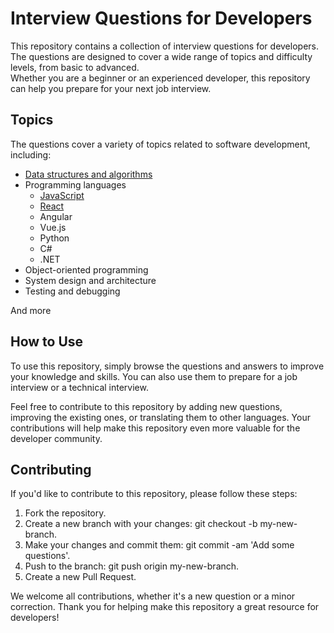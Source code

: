 # Interview Questions for Developers
This repository contains a collection of interview questions for developers. The questions are designed to cover a wide range of topics and difficulty levels, from basic to advanced.  
Whether you are a beginner or an experienced developer, this repository can help you prepare for your next job interview.

## Topics
The questions cover a variety of topics related to software development, including:
- [Data structures and algorithms](https://github.com/valakhosravi/Interview-Questions-Answers/tree/main/Data%20structures%20and%20algorithms)  
- Programming languages
  - [JavaScript](https://github.com/valakhosravi/Interview-Questions-Answers/tree/main/Javascript)
  - [React](https://github.com/valakhosravi/Interview-Questions-Answers/tree/main/React)
  - Angular
  - Vue.js
  - Python
  - C#
  - .NET
- Object-oriented programming  
- System design and architecture  
- Testing and debugging  

And more  
## How to Use
To use this repository, simply browse the questions and answers to improve your knowledge and skills. You can also use them to prepare for a job interview or a technical interview.

Feel free to contribute to this repository by adding new questions, improving the existing ones, or translating them to other languages. Your contributions will help make this repository even more valuable for the developer community.

## Contributing
If you'd like to contribute to this repository, please follow these steps:

1. Fork the repository.
2. Create a new branch with your changes: git checkout -b my-new-branch.
3. Make your changes and commit them: git commit -am 'Add some questions'.
4. Push to the branch: git push origin my-new-branch.
5. Create a new Pull Request.  

We welcome all contributions, whether it's a new question or a minor correction. Thank you for helping make this repository a great resource for developers!
